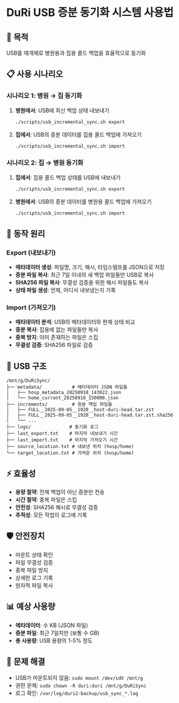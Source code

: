 # DuRi USB 증분 동기화 시스템 사용법

## 🎯 목적
USB를 매개체로 병원용과 집용 콜드 백업을 효율적으로 동기화

## 📋 사용 시나리오

### 시나리오 1: 병원 → 집 동기화
1. **병원에서**: USB에 최신 백업 상태 내보내기
   ```bash
   ./scripts/usb_incremental_sync.sh export
   ```

2. **집에서**: USB의 증분 데이터를 집용 콜드 백업에 가져오기
   ```bash
   ./scripts/usb_incremental_sync.sh import
   ```

### 시나리오 2: 집 → 병원 동기화
1. **집에서**: 집용 콜드 백업 상태를 USB에 내보내기
   ```bash
   ./scripts/usb_incremental_sync.sh export
   ```

2. **병원에서**: USB의 증분 데이터를 병원용 콜드 백업에 가져오기
   ```bash
   ./scripts/usb_incremental_sync.sh import
   ```

## 🔄 동작 원리

### Export (내보내기)
- **메타데이터 생성**: 파일명, 크기, 해시, 타임스탬프를 JSON으로 저장
- **증분 파일 복사**: 최근 7일 이내의 새 백업 파일들만 USB로 복사
- **SHA256 파일 복사**: 무결성 검증을 위한 해시 파일들도 복사
- **상태 파일 생성**: 언제, 어디서 내보냈는지 기록

### Import (가져오기)
- **메타데이터 분석**: USB의 메타데이터와 현재 상태 비교
- **증분 복사**: 집용에 없는 파일들만 복사
- **중복 방지**: 이미 존재하는 파일은 스킵
- **무결성 검증**: SHA256 파일로 검증

## 📁 USB 구조
```
/mnt/g/DuRiSync/
├── metadata/           # 메타데이터 JSON 파일들
│   ├── hosp_metadata_20250910_143022.json
│   └── home_current_20250910_150000.json
├── increments/         # 증분 백업 파일들
│   ├── FULL__2025-09-05__1920__host-duri-head.tar.zst
│   ├── FULL__2025-09-05__1920__host-duri-head.tar.zst.sha256
│   └── ...
├── logs/              # 동기화 로그
├── last_export.txt    # 마지막 내보내기 시간
├── last_import.txt    # 마지막 가져오기 시간
├── source_location.txt # 내보낸 위치 (hosp/home)
└── target_location.txt # 가져온 위치 (hosp/home)
```

## ⚡ 효율성
- **용량 절약**: 전체 백업이 아닌 증분만 전송
- **시간 절약**: 중복 파일은 스킵
- **안전성**: SHA256 해시로 무결성 검증
- **추적성**: 모든 작업이 로그에 기록

## 🛡️ 안전장치
- 마운트 상태 확인
- 파일 무결성 검증
- 중복 파일 방지
- 상세한 로그 기록
- 원자적 파일 복사

## 📊 예상 사용량
- **메타데이터**: 수 KB (JSON 파일)
- **증분 파일**: 최근 7일치만 (보통 수 GB)
- **총 사용량**: USB 용량의 1-5% 정도

## 🔧 문제 해결
- USB가 마운트되지 않음: `sudo mount /dev/sdX /mnt/g`
- 권한 문제: `sudo chown -R duri:duri /mnt/g/DuRiSync`
- 로그 확인: `/var/log/duri2-backup/usb_sync_*.log`

